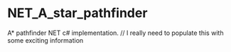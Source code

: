 # NET_A_star_pathfinder
A* pathfinder NET c# implementation.
// I really need to populate this with some exciting information
